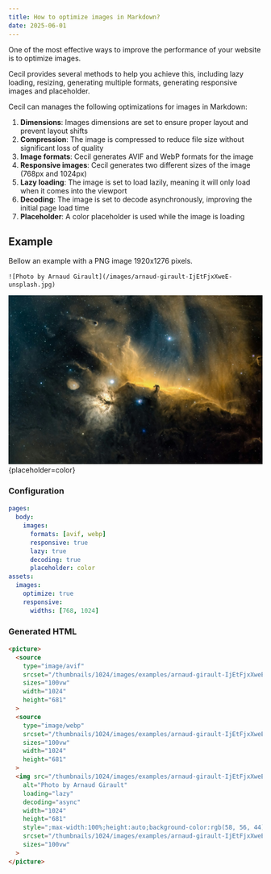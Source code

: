 ```yaml
---
title: How to optimize images in Markdown?
date: 2025-06-01
---
```

One of the most effective ways to improve the performance of your website is to optimize images.

Cecil provides several methods to help you achieve this, including lazy loading, resizing, generating multiple formats, generating responsive images and placeholder.

Cecil can manages the following optimizations for images in Markdown:

1. **Dimensions**: Images dimensions are set to ensure proper layout and prevent layout shifts
2. **Compression**: The image is compressed to reduce file size without significant loss of quality
3. **Image formats**: Cecil generates AVIF and WebP formats for the image
4. **Responsive images**: Cecil generates two different sizes of the image (768px and 1024px)
5. **Lazy loading**: The image is set to load lazily, meaning it will only load when it comes into the viewport
6. **Decoding**: The image is set to decode asynchronously, improving the initial page load time
7. **Placeholder**: A color placeholder is used while the image is loading

## Example

Bellow an example with a PNG image 1920x1276 pixels.

```twig
![Photo by Arnaud Girault](/images/arnaud-girault-IjEtFjxXweE-unsplash.jpg)
```

![Photo by Arnaud Girault](../../assets/images/examples/arnaud-girault-IjEtFjxXweE-unsplash.jpg){placeholder=color}

### Configuration

```yaml
pages:
  body:
    images:
      formats: [avif, webp]
      responsive: true
      lazy: true
      decoding: true
      placeholder: color
assets:
  images:
    optimize: true
    responsive:
      widths: [768, 1024]
```

### Generated HTML

```html
<picture>
  <source
    type="image/avif"
    srcset="/thumbnails/1024/images/examples/arnaud-girault-IjEtFjxXweE-unsplash.c0bdd31264ac3d0d364d02bced31038f.avif 1024w, /thumbnails/768/thumbnails/1024/images/examples/arnaud-girault-IjEtFjxXweE-unsplash.c0bdd31264ac3d0d364d02bced31038f.avif 768w"
    sizes="100vw"
    width="1024"
    height="681"
  >
  <source
    type="image/webp"
    srcset="/thumbnails/1024/images/examples/arnaud-girault-IjEtFjxXweE-unsplash.c0bdd31264ac3d0d364d02bced31038f.webp 1024w, /thumbnails/768/thumbnails/1024/images/examples/arnaud-girault-IjEtFjxXweE-unsplash.c0bdd31264ac3d0d364d02bced31038f.webp 768w"
    sizes="100vw"
    width="1024"
    height="681"
  >
  <img src="/thumbnails/1024/images/examples/arnaud-girault-IjEtFjxXweE-unsplash.c0bdd31264ac3d0d364d02bced31038f.jpg"
    alt="Photo by Arnaud Girault"
    loading="lazy"
    decoding="async"
    width="1024"
    height="681"
    style=";max-width:100%;height:auto;background-color:rgb(58, 56, 44);"
    srcset="/thumbnails/1024/images/examples/arnaud-girault-IjEtFjxXweE-unsplash.c0bdd31264ac3d0d364d02bced31038f.jpg 1024w, /thumbnails/768/thumbnails/1024/images/examples/arnaud-girault-IjEtFjxXweE-unsplash.c0bdd31264ac3d0d364d02bced31038f.jpg 768w"
    sizes="100vw"
  >
</picture>
```
